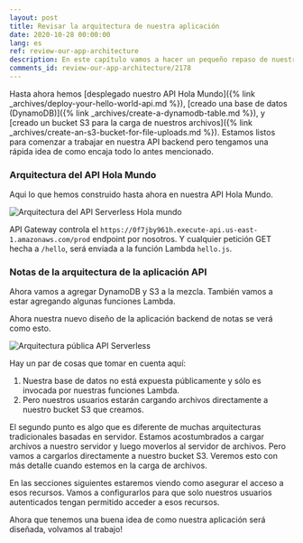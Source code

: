 ```yaml
---
layout: post
title: Revisar la arquitectura de nuestra aplicación
date: 2020-10-28 00:00:00
lang: es
ref: review-our-app-architecture
description: En este capítulo vamos a hacer un pequeño repaso de nuestra API Serverless que estamos a punto de construir. Vamos a estar usando la tabla en DynamoDB y el bucket S3 que creamos anteriormente.
comments_id: review-our-app-architecture/2178
---
```


Hasta ahora hemos [desplegado nuestro API Hola Mundo]({% link _archives/deploy-your-hello-world-api.md %}), [creado una base de datos (DynamoDB)]({% link _archives/create-a-dynamodb-table.md %}), y [creado un bucket S3 para la carga de nuestros archivos]({% link _archives/create-an-s3-bucket-for-file-uploads.md %}). Estamos listos para comenzar a trabajar en nuestra API backend pero tengamos una rápida idea de como encaja todo lo antes mencionado.

### Arquitectura del API Hola Mundo

Aqui lo que hemos construido hasta ahora en nuestra API Hola Mundo.

![Arquitectura del API Serverless Hola mundo](/assets/diagrams/serverless-hello-world-api-architecture.png)

API Gateway controla el `https://0f7jby961h.execute-api.us-east-1.amazonaws.com/prod` endpoint por nosotros. Y cualquier petición GET hecha a `/hello`, será enviada  a la función Lambda `hello.js`.

### Notas de la arquitectura de la aplicación API

Ahora vamos a agregar DynamoDB y S3 a la mezcla. También vamos a estar agregando algunas funciones Lambda.

Ahora nuestra nuevo diseño de la aplicación backend de notas se verá como esto.

![Arquitectura pública API Serverless](/assets/diagrams/serverless-public-api-architecture.png)

Hay un par de cosas que tomar en cuenta aquí:

1. Nuestra base de datos no está expuesta públicamente y sólo es invocada por nuestras funciones Lambda.
2. Pero nuestros usuarios estarán cargando archivos directamente a nuestro bucket S3 que creamos.

El segundo punto es algo que es diferente de muchas arquitecturas tradicionales basadas en servidor. Estamos acostumbrados a cargar archivos a nuestro servidor y luego moverlos al servidor de archivos. Pero vamos a cargarlos directamente a nuestro bucket S3. Veremos esto con más detalle cuando estemos en la carga de archivos.

En las secciones siguientes estaremos viendo como asegurar el acceso a esos recursos. Vamos a configurarlos para que solo nuestros usuarios autenticados tengan permitido acceder a esos recursos.

Ahora que tenemos una buena idea de como nuestra aplicación será diseñada, volvamos al trabajo!
